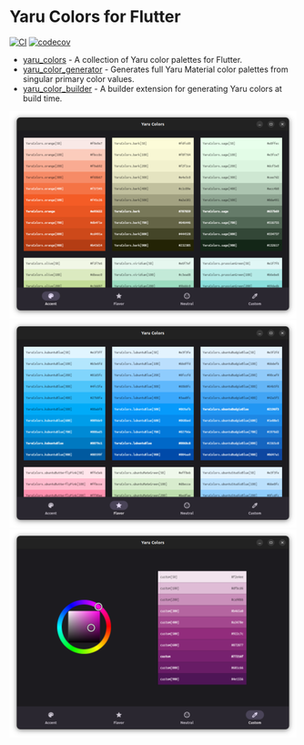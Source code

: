 # Yaru Colors for Flutter

[![CI](https://github.com/ubuntu/yaru_colors.dart/workflows/Tests/badge.svg)](https://github.com/ubuntu/yaru_colors.dart/actions/workflows/tests.yaml)
[![codecov](https://codecov.io/gh/ubuntu/yaru_colors.dart/branch/main/graph/badge.svg?token=xuGIiNAANl)](https://codecov.io/gh/ubuntu/yaru_colors.dart)

- [yaru_colors](https://github.com/ubuntu/yaru_colors.dart/tree/main/packages/yaru_colors) - A collection of Yaru color palettes for Flutter.
- [yaru_color_generator](https://github.com/ubuntu/yaru_colors.dart/tree/main/packages/yaru_color_generator) - Generates full Yaru Material color palettes from singular primary color values.
- [yaru_color_builder](https://github.com/ubuntu/yaru_colors.dart/tree/main/packages/yaru_color_builder) - A builder extension for generating Yaru colors at build time.

![accent](https://raw.githubusercontent.com/ubuntu/yaru_colors.dart/main/images/accent.png "accent color")
![flavor](https://raw.githubusercontent.com/ubuntu/yaru_colors.dart/main/images/flavor.png "flavor color")
![custom](https://raw.githubusercontent.com/ubuntu/yaru_colors.dart/main/images/custom.png "custom color")
